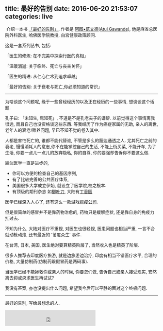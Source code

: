 title: 最好的告别
date: 2016-06-20 21:53:07
categories: live
---
​
介绍一本书 [「最好的告别」](https://book.douban.com/subject/26576861/),
作者是 [阿图•葛文德(Atul Gawande)](https://en.wikipedia.org/wiki/Atul_Gawande),
他是麻省总医院外科医生, 哈佛医学院教授, 白宫健康政策顾问.

这是一套系列丛书, 包括:

「医生的修炼: 在不完美中探索行医的真相」

「温暖消逝: 关于临终、死亡与丧亲关怀」

「医生的精进: 从仁心仁术到追求卓越」

「最好的告别: 关于衰老与死亡,你必须知道的常识」

---

为啥谈这个问题呢, 缘于一些曾经经历的以及正在经历的一些事情, 想谈谈这个话题.

孔子曰: 「未知生, 焉知死」, 不道是不是孔老夫子的谦辞.
以前觉得这个事情离我很远, 而且自己也没资格谈这些东西.
等我经历了作为癌症家属的无助, 亲人的离世, 老年人的衰老/赡养问题, 早已不知不觉的卷入其中.

人都是害怕死亡的, 谁都不能代替谁, 不管是多么的豁达通透之人.
尤其死亡之前的衰老, 慢慢消耗人的意志,你不在能掌控自己的生活, 不能上街买菜, 不能开车,
为了生活, 你要一点儿一点儿的放弃隐私, 你的自尊, 你的要强却告诉你不要这么做.

貌似医学一直是进步的,
- 你可以方便的检查自己的基因序列,
- 有了比较完善的公共医疗体系,
- 美国很多大学成立伊始, 就设立了医学院,校之根本.
- 有顶级的期刊杂志 如[柳叶刀](http://www.thelancet.com/),
 大陆有[丁香园](http://dxy.com/)

医学已经深入人心了, 还有这么一款游戏[瘟疫公司](https://itunes.apple.com/cn/app/id525818839?mt=8).

但是很简单的感冒并不是靠药物治愈的, 药物只是缓解症状, 还是靠自身的免疫力扛过去.

不知为什么, 大陆对医疗不重视, 对医生也很轻视, 医患问题也相当严重, 一言不合就动枪动炮,
还有最近的 '莆度众生' 事件.

在台湾, 日本, 美国, 医生绝对要算精英阶层了, 当然收入也是精英了阶层.

很多人推荐去印度医疗旅游, 就是边旅游边治疗, 印度有相当不错医疗水平, 合理的价格, 大量仿制药(仿制药跟假冒药是两码事).

当医学已经不能拯救你或亲人的时候, 你要怎们做, 告诉自己或亲人接受现实, 安然离去抑或央求医生再试试?

我没有答案, 亦也没提出什么问题, 希望我今后可以平静的面对这个终极问题.

---

最好的告别, 写给最想念的人.

<iframe frameborder="no" border="0" marginwidth="0" marginheight="0" width=298 height=52 src="http://music.163.com/outchain/player?type=2&id=347720&auto=0&height=32">
</iframe>
